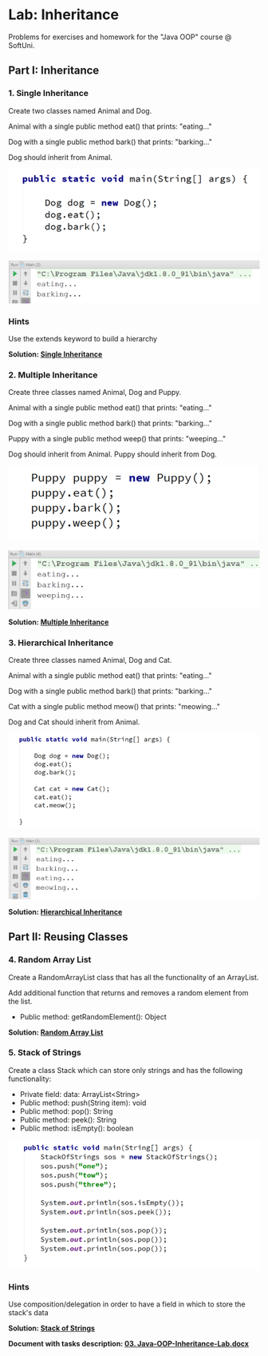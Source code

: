 # Lab: Inheritance

Problems for exercises and homework for the "Java OOP" course @ SoftUni.

## Part I: Inheritance

### 1. Single Inheritance

Create two classes named Animal and Dog.

Animal with a single public method eat() that prints: "eating…"

Dog with a single public method bark() that prints: "barking…"

Dog should inherit from Animal.

![](./resources/media/image1.png)

![](./resources/media/image2.png)

### Hints

Use the extends keyword to build a hierarchy

<p><b>Solution: <a href="./singleinheritance/src">Single Inheritance</a></b></p>

### 2. Multiple Inheritance

Create three classes named Animal, Dog and Puppy.

Animal with a single public method eat() that prints: "eating…"

Dog with a single public method bark() that prints: "barking…"

Puppy with a single public method weep() that prints: "weeping…"

Dog should inherit from Animal. Puppy should inherit from Dog. 

![](./resources/media/image3.png)

![](./resources/media/image4.png)

<p><b>Solution: <a href="./multipleinheritance/src">Multiple Inheritance</a></b></p>

### 3. Hierarchical Inheritance

Create three classes named Animal, Dog and Cat.

Animal with a single public method eat() that prints: "eating…"

Dog with a single public method bark() that prints: "barking…"

Cat with a single public method meow() that prints: "meowing…"

Dog and Cat should inherit from Animal.

![](./resources/media/image5.png)

![](./resources/media/image6.png)

<p><b>Solution: <a href="./hierarchicalinheritance/src">Hierarchical Inheritance</a></b></p>

## Part II: Reusing Classes

### 4. Random Array List

Create a RandomArrayList class that has all the functionality of an ArrayList.

Add additional function that returns and removes a random element from the list.

- Public method: getRandomElement(): Object

<p><b>Solution: <a href="./randomarraylist/src">Random Array List</a></b></p>
  
### 5. Stack of Strings

Create a class Stack which can store only strings and has the following functionality:

- Private field: data: ArrayList\<String>
- Public method: push(String item): void
- Public method: pop(): String
- Public method: peek(): String
- Public method: isEmpty(): boolean

![](./resources/media/image7.png)

### Hints

Use composition/delegation in order to have a field in which to store the stack's data

<p><b>Solution: <a href="./stackofstrings/src">Stack of Strings</a></b></p>

<p><b>Document with tasks description: <a href="./resources/03. Java-OOP-Inheritance-Lab.docx">03. Java-OOP-Inheritance-Lab.docx</a></b></p>